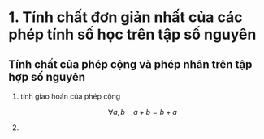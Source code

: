 # 1. Tính chất đơn giản nhất của các phép tính số học trên tập số nguyên

##  Tính chất của phép cộng và phép nhân trên tập hợp số nguyên

1. tính giao hoán của phép cộng

   $$
\forall a, b \quad a + b = b + a
$$

3. 
